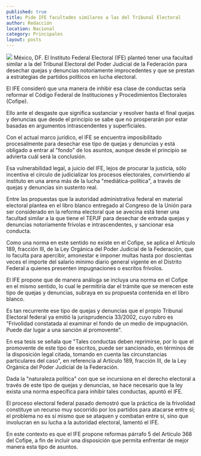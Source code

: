 ```yaml
---
published: true
title: Pide IFE facultades similares a las del Tribunal Electoral
author: Redacción
location: Nacional
category: Principales
layout: posts
---
```


![](http://i.imgur.com/u0sFuU4m.jpg)
México, DF. El Instituto Federal Electoral (IFE) planteó tener una facultad similar a la del Tribunal Electoral del Poder Judicial de la Federación para desechar quejas y denuncias notoriamente improcedentes y que se prestan a estrategias de partidos políticos en lucha electoral.

El IFE consideró que una manera de inhibir esa clase de conductas sería reformar el Código Federal de Instituciones y Procedimientos Electorales (Cofipe).

Ello ante el desgaste que significa sustanciar y resolver hasta el final quejas y denuncias que desde el principio se sabe que no prosperarán por estar basadas en argumentos intrascendentes y superficiales.

Con el actual marco jurídico, el IFE se encuentra imposibilitado procesalmente para desechar ese tipo de quejas y denuncias y está obligado a entrar al "fondo" de los asuntos, aunque desde el principio se advierta cuál será la conclusión.

Esa vulnerabilidad legal, a juicio del IFE, lejos de procurar la justicia, sólo incentiva el círculo de judicializar los procesos electorales, convirtiendo al instituto en una arena más de la lucha "mediática-política", a través de quejas y denuncias sin sustento real.

Entre las propuestas que la autoridad administrativa federal en material electoral plantea en el libro blanco entregado al Congreso de la Unión para ser considerado en la reforma electoral que se avecina está tener una facultad similar a la que tiene el TEPJF para desechar de entrada quejas y denuncias notoriamente frívolas e intrascendentes, y sancionar esa conducta.

Como una norma en este sentido no existe en el Cofipe, se aplica el Artículo 189, fracción III, de la Ley Orgánica del Poder Judicial de la Federación, que lo faculta para apercibir, amonestar e imponer multas hasta por doscientas veces el importe del salario mínimo diario general vigente en el Distrito Federal a quienes presenten impugnaciones o escritos frívolos.

El IFE propone que de manera análoga se incluya una norma en el Cofipe en el mismo sentido, lo cual le permitiría dar el trámite que se merecen este tipo de quejas y denuncias, subraya en su propuesta contenida en el libro blanco.

Es tan recurrente ese tipo de quejas y denuncias que el propio Tribunal Electoral federal ya emitió la jurisprudencia 33/2002, cuyo rubro es "Frivolidad constatada al examinar el fondo de un medio de impugnación. Puede dar lugar a una sanción al promovente".

En esa tesis se señala que "Tales conductas deben reprimirse, por lo que el promovente de este tipo de escritos, puede ser sancionado, en términos de la disposición legal citada, tomando en cuenta las circunstancias particulares del caso", en referencia al Artículo 189, fracción III, de la Ley Orgánica del Poder Judicial de la Federación.

Dada la "naturaleza política" con que se incursiona en el derecho electoral a través de este tipo de quejas y denuncias, se hace necesario que la ley exista una norma específica para inhibir tales conductas, apuntó el IFE.

El proceso electoral federal pasado demostró que la práctica de la frivolidad constituye un recurso muy socorrido por los partidos para atacarse entre sí; el problema no es sí mismo que se ataquen y combatan entre sí, sino que involucran en su lucha a la autoridad electoral, lamentó el IFE.

En este contexto es que el IFE propone reformas párrafo 5 del Artículo 368 del Cofipe, a fin de incluir una disposición que permita enfrentar de mejor manera esta tipo de asuntos.
